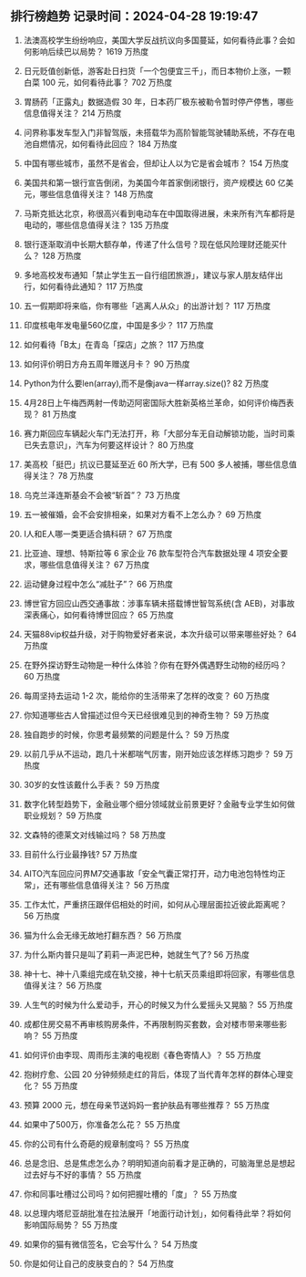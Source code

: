 
## 排行榜趋势 记录时间：2024-04-28 19:19:47
  
  1. 法澳高校学生纷纷响应，美国大学反战抗议向多国蔓延，如何看待此事？会如何影响后续巴以局势？ 1619 万热度
    
  2. 日元贬值创新低，游客赴日扫货「一个包便宜三千」，而日本物价上涨，一颗白菜 100 元，如何看待此事？ 702 万热度
    
  3. 胃肠药「正露丸」数据造假 30 年，日本药厂极东被勒令暂时停产停售，哪些信息值得关注？ 214 万热度
    
  4. 问界称事发车型入门非智驾版，未搭载华为高阶智能驾驶辅助系统，不存在电池自燃情况，如何看待此回应？ 184 万热度
    
  5. 中国有哪些城市，虽然不是省会，但却让人以为它是省会城市？ 154 万热度
    
  6. 美国共和第一银行宣告倒闭，为美国今年首家倒闭银行，资产规模达 60 亿美元，哪些信息值得关注？ 148 万热度
    
  7. 马斯克抵达北京，称很高兴看到电动车在中国取得进展，未来所有汽车都将是电动的，哪些信息值得关注？ 135 万热度
    
  8. 银行逐渐取消中长期大额存单，传递了什么信号？现在低风险理财还能买什么？ 128 万热度
    
  9. 多地高校发布通知「禁止学生五一自行组团旅游」，建议与家人朋友结伴出行，如何看待此通知？ 117 万热度
    
  10. 五一假期即将来临，你有哪些「逃离人从众」的出游计划？ 117 万热度
    
  11. 印度核电年发电量560亿度，中国是多少？ 117 万热度
    
  12. 如何看待「B太」在青岛「探店」之旅？ 117 万热度
    
  13. 如何评价明日方舟五周年赠送月卡？ 90 万热度
    
  14. Python为什么要len(array),而不是像java一样array.size()? 82 万热度
    
  15. 4月28日上午梅西两射一传助迈阿密国际大胜新英格兰革命，如何评价梅西表现？ 81 万热度
    
  16. 赛力斯回应车辆起火车门无法打开，称「大部分车无自动解锁功能，当时司乘已失去意识」，汽车为何要这样设计？ 80 万热度
    
  17. 美高校「挺巴」抗议已蔓延至近 60 所大学，已有 500 多人被捕，哪些信息值得关注？ 78 万热度
    
  18. 乌克兰泽连斯基会不会被“斩首”？ 73 万热度
    
  19. 五一被催婚，会不会安排相亲，如果对方看不上怎么办？ 69 万热度
    
  20. I人和E人哪一类更适合搞科研？ 67 万热度
    
  21. 比亚迪、理想、特斯拉等 6 家企业 76 款车型符合汽车数据处理 4 项安全要求，哪些信息值得关注？ 67 万热度
    
  22. 运动健身过程中怎么“减肚子”？ 66 万热度
    
  23. 博世官方回应山西交通事故：涉事车辆未搭载博世智驾系统(含 AEB)，对事故深表痛心，如何看待博世回应？ 65 万热度
    
  24. 天猫88vip权益升级，对于购物爱好者来说，本次升级可以带来哪些好处？ 64 万热度
    
  25. 在野外探访野生动物是一种什么体验？你有在野外偶遇野生动物的经历吗？ 60 万热度
    
  26. 每周坚持去运动 1-2 次，能给你的生活带来了怎样的改变？ 60 万热度
    
  27. 你知道哪些古人曾描述过但今天已经很难见到的神奇生物？ 59 万热度
    
  28. 独自跑步的时候，你思考最频繁的问题是什么？ 59 万热度
    
  29. 以前几乎从不运动，跑几十米都喘气厉害，刚开始应该怎样练习跑步？ 59 万热度
    
  30. 30岁的女性该戴什么手表？ 59 万热度
    
  31. 数字化转型趋势下，金融业哪个细分领域就业前景更好？金融专业学生如何做职业规划？ 59 万热度
    
  32. 文森特的德莱文对线输过吗？ 58 万热度
    
  33. 目前什么行业最挣钱? 57 万热度
    
  34. AITO汽车回应问界M7交通事故「安全气囊正常打开，动力电池包特性均正常」，还有哪些信息值得关注？ 56 万热度
    
  35. 工作太忙，严重挤压跟伴侣相处的时间，如何从心理层面拉近彼此距离呢？ 56 万热度
    
  36. 猫为什么会无缘无故地打翻东西？ 56 万热度
    
  37. 为什么斯内普只是叫了莉莉一声泥巴种，她就生气了? 56 万热度
    
  38. 神十七、神十八乘组完成在轨交接，神十七航天员乘组即将回家，有哪些信息值得关注？ 56 万热度
    
  39. 人生气的时候为什么爱动手，开心的时候又为什么爱摇头又晃脑？ 55 万热度
    
  40. 成都住房交易不再审核购房条件，不再限制购买套数，会对楼市带来哪些影响？ 55 万热度
    
  41. 如何评价由李现、周雨彤主演的电视剧《春色寄情人》？ 55 万热度
    
  42. 抱树疗愈、公园 20 分钟频频走红的背后，体现了当代青年怎样的群体心理变化？ 55 万热度
    
  43. 预算 2000 元，想在母亲节送妈妈一套护肤品有哪些推荐？ 55 万热度
    
  44. 如果中了500万，你准备怎么花？ 55 万热度
    
  45. 你的公司有什么奇葩的规章制度吗？ 55 万热度
    
  46. 总是念旧、总是焦虑怎么办？明明知道向前看才是正确的，可脑海里总是想起过去好与不好的事情？ 55 万热度
    
  47. 你和同事吐槽过公司吗？如何把握吐槽的「度」？ 55 万热度
    
  48. 以总理内塔尼亚胡批准在拉法展开「地面行动计划」，如何看待此举？将如何影响国际局势？ 55 万热度
    
  49. 如果你的猫有微信签名，它会写什么？ 54 万热度
    
  50. 你是如何让自己的皮肤变白的？ 54 万热度
    